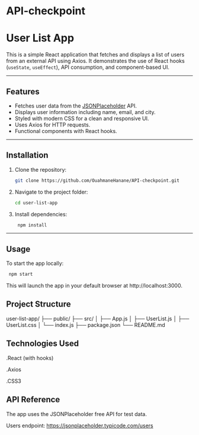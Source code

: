 # API-checkpoint

# User List App

This is a simple React application that fetches and displays a list of users from an external API using Axios. It demonstrates the use of React hooks (`useState`, `useEffect`), API consumption, and component-based UI.

---

## Features

- Fetches user data from the [JSONPlaceholder](https://jsonplaceholder.typicode.com/users) API.
- Displays user information including name, email, and city.
- Styled with modern CSS for a clean and responsive UI.
- Uses Axios for HTTP requests.
- Functional components with React hooks.

---

## Installation

1. Clone the repository:

   ```bash
   git clone https://github.com/OuahmaneHanane/API-checkpoint.git

2. Navigate to the project folder:

   ```bash
   cd user-list-app

3. Install dependencies:

   ```bash
    npm install

---
## Usage
To start the app locally:

   ```bash
    npm start
```
This will launch the app in your default browser at http://localhost:3000.

## Project Structure
user-list-app/
├── public/
├── src/
│   ├── App.js
│   ├── UserList.js
│   ├── UserList.css
│   └── index.js
├── package.json
└── README.md

## Technologies Used
.React (with hooks)

.Axios

.CSS3

## API Reference
The app uses the JSONPlaceholder free API for test data.

Users endpoint: https://jsonplaceholder.typicode.com/users

